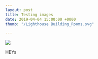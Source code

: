 ```yaml
---
layout: post
title: Testing images
date: 2019-04-04 15:00:00 +0000
thumb: "/Lighthouse Building_Rooms.svg"

---
```

![](uploads/seaham-restaurants.jpg)

HEYs
